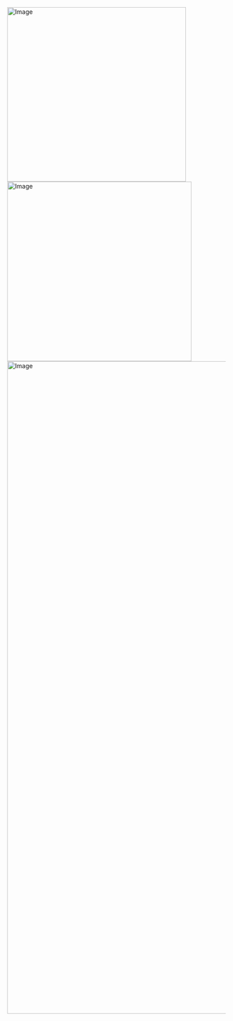 <img width="412" height="401" alt="Image" src="https://github.com/user-attachments/assets/bad26062-2f0d-41fb-b465-2b0c5c93ba7d" />
<img width="425" height="413" alt="Image" src="https://github.com/user-attachments/assets/4bcbf11d-2e2a-42ba-964b-9c439e031add" />

<img width="962" height="1500" alt="Image" src="https://github.com/user-attachments/assets/76b782d2-9b78-4e97-888b-a41258925c35" />
